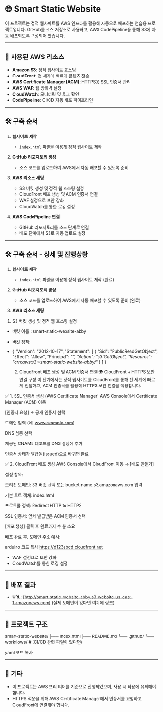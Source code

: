 # 🌐 Smart Static Website

이 프로젝트는 정적 웹사이트를 AWS 인프라를 활용해 자동으로 배포하는 연습용 프로젝트입니다. GitHub를 소스 저장소로 사용하고, AWS CodePipeline을 통해 S3에 자동 배포되도록 구성되어 있습니다.

---

## 🧰 사용된 AWS 리소스

- **Amazon S3**: 정적 웹사이트 호스팅
- **CloudFront**: 전 세계에 빠르게 콘텐츠 전송
- **AWS Certificate Manager (ACM)**: HTTPS용 SSL 인증서 관리
- **AWS WAF**: 웹 방화벽 설정
- **CloudWatch**: 모니터링 및 로그 확인
- **CodePipeline**: CI/CD 자동 배포 파이프라인

---

## 🛠 구축 순서

1. **웹사이트 제작**
   - `index.html` 파일을 이용해 정적 웹사이트 제작

2. **GitHub 리포지토리 생성**
   - 소스 코드를 업로드하여 AWS에서 자동 배포할 수 있도록 준비

3. **AWS 리소스 세팅**
   - S3 버킷 생성 및 정적 웹 호스팅 설정
   - CloudFront 배포 생성 및 ACM 인증서 연결
   - WAF 설정으로 보안 강화
   - CloudWatch를 통한 로깅 설정

4. **AWS CodePipeline 연결**
   - GitHub 리포지토리를 소스 단계로 연결
   - 배포 단계에서 S3로 자동 업로드 설정

---
## 🛠 구축 순서 - 상세 및 진행상황
1. **웹사이트 제작**
   - `index.html` 파일을 이용해 정적 웹사이트 제작 (완료)

2. **GitHub 리포지토리 생성**
   - 소스 코드를 업로드하여 AWS에서 자동 배포할 수 있도록 준비 (완료)

3. **AWS 리소스 세팅**
1) S3 버킷 생성 및 정적 웹 호스팅 설정
- 버킷 이름 : smart-static-website-abby
- 버킷 정책:
- {
    "Version": "2012-10-17",
    "Statement": [
        {
            "Sid": "PublicReadGetObject",
            "Effect": "Allow",
            "Principal": "*",
            "Action": "s3:GetObject",
            "Resource": "arn:aws:s3:::smart-static-website-abby/*"
        }
    ]
}

  
  2)  CloudFront 배포 생성 및 ACM 인증서 연결
     🌍 CloudFront + HTTPS 보안 연결 구성
이 단계에서는 정적 웹사이트를 CloudFront를 통해 전 세계에 빠르게 전달하고,
ACM 인증서를 활용해 HTTPS 보안 연결을 적용합니다.

✅ 1. SSL 인증서 생성 (AWS Certificate Manager)
AWS Console에서 Certificate Manager (ACM) 이동

[인증서 요청] → 공개 인증서 선택

도메인 입력 (예: www.example.com)

DNS 검증 선택

제공된 CNAME 레코드를 DNS 설정에 추가

인증서 상태가 발급됨(Issued)으로 바뀌면 완료

✅ 2. CloudFront 배포 생성
AWS Console에서 CloudFront 이동 → [배포 만들기]

설정 항목:

오리진 도메인: S3 버킷 선택 또는 bucket-name.s3.amazonaws.com 입력

기본 루트 객체: index.html

프로토콜 정책: Redirect HTTP to HTTPS

SSL 인증서: 앞서 발급받은 ACM 인증서 선택

[배포 생성] 클릭 후 완료까지 수 분 소요

배포 완료 후, 도메인 주소 예시:

arduino
코드 복사
https://d123abcd.cloudfront.net
 



   - WAF 설정으로 보안 강화
   - CloudWatch를 통한 로깅 설정





---
## 🚀 배포 결과

- **URL**: [http://smart-static-website-abby.s3-website-us-east-1.amazonaws.com] 
(실제 도메인이 있다면 여기에 링크)

---

## 📁 프로젝트 구조
smart-static-website/ ├── index.html ├── README.md └── .github/ └── workflows/ # (CI/CD 관련 파일이 있다면)

yaml
코드 복사

---

## 📝 기타

- 이 프로젝트는 AWS 프리 티어를 기준으로 진행되었으며, 사용 시 비용에 유의해야 합니다.
- HTTPS 적용을 위해 AWS Certificate Manager에서 인증서를 요청하고 CloudFront에 연결해야 합니다.


